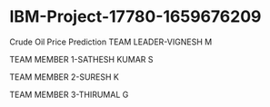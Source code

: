 # IBM-Project-17780-1659676209
Crude Oil Price Prediction
TEAM LEADER-VIGNESH M

TEAM MEMBER 1-SATHESH KUMAR S

TEAM MEMBER 2-SURESH K

TEAM MEMBER 3-THIRUMAL G
